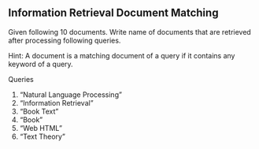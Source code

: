 ## Information Retrieval Document Matching

Given following 10 documents. Write name of documents that are retrieved after processing following queries.

Hint: A document is a matching document of a query if it contains any keyword of a query.

Queries
1. “Natural Language Processing”
2. “Information Retrieval”
3. “Book Text”
4. “Book”
5. “Web HTML”
6. “Text Theory”

